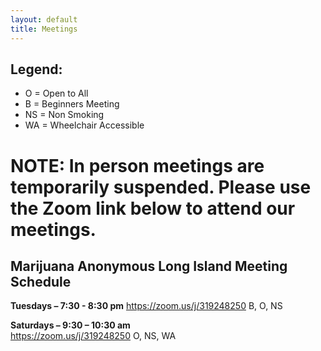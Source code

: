 ```yaml
---
layout: default
title: Meetings
---
```


## **Legend:**
* O = Open to All
* B = Beginners Meeting
* NS = Non Smoking
* WA = Wheelchair Accessible

# NOTE: In person meetings are temporarily suspended. Please use the Zoom link below to attend our meetings.

## **Marijuana Anonymous Long Island Meeting Schedule**

**Tuesdays – 7:30 - 8:30 pm**
https://zoom.us/j/319248250
B, O, NS

<p/>

**Saturdays – 9:30 – 10:30 am**  
https://zoom.us/j/319248250
O, NS, WA 